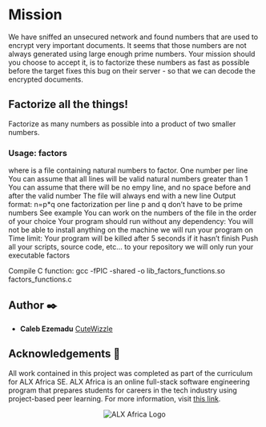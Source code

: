 # Mission

We have sniffed an unsecured network and found numbers that are used to encrypt very important documents. It seems that those numbers are not always generated using large enough prime numbers. Your mission should you choose to accept it, is to factorize these numbers as fast as possible before the target fixes this bug on their server - so that we can decode the encrypted documents.

##  Factorize all the things!

Factorize as many numbers as possible into a product of two smaller numbers.

### Usage: factors <file>
where <file> is a file containing natural numbers to factor.
One number per line
You can assume that all lines will be valid natural numbers greater than 1
You can assume that there will be no empy line, and no space before and after the valid number
The file will always end with a new line
Output format: n=p*q
one factorization per line
p and q don’t have to be prime numbers
See example
You can work on the numbers of the file in the order of your choice
Your program should run without any dependency: You will not be able to install anything on the machine we will run your program on
Time limit: Your program will be killed after 5 seconds if it hasn’t finish
Push all your scripts, source code, etc… to your repository
we will only run your executable factors

Compile C function:
gcc -fPIC -shared -o lib_factors_functions.so factors_functions.c


## Author :black_nib:

* **Caleb Ezemadu** [CuteWizzle](https://github.com/CuteWizzle)

## Acknowledgements :pray:

All work contained in this project was completed as part of the curriculum for ALX Africa SE. ALX Africa is an online full-stack software engineering program that prepares students for careers in the tech industry using project-based peer learning. For more information, visit [this link](https://www.alxafrica.com//).

<p align="center">
  <img
   src="https://www.alxafrica.com/wp-content/uploads/2022/01/header-logo.png"
       alt="ALX Africa Logo"
  >
</p>

